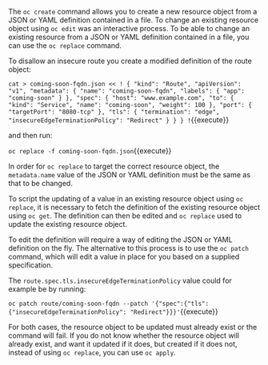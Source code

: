 The ``oc create`` command allows you to create a new resource object from a JSON or YAML definition contained in a file. To change an existing resource object using ``oc edit`` was an interactive process. To be able to change an existing resource from a JSON or YAML definition contained in a file, you can use the ``oc replace`` command.

To disallow an insecure route you create a modified definition of the route object:

``cat > coming-soon-fqdn.json << !
{
    "kind": "Route",
    "apiVersion": "v1",
    "metadata": {
        "name": "coming-soon-fqdn",
        "labels": {
            "app": "coming-soon"
        }
    },
    "spec": {
        "host": "www.example.com",
        "to": {
            "kind": "Service",
            "name": "coming-soon",
            "weight": 100
        },
        "port": {
            "targetPort": "8080-tcp"
        },
        "tls": {
            "termination": "edge",
            "insecureEdgeTerminationPolicy": "Redirect"
        }
    }
}
!``{{execute}}

and then run:

``oc replace -f coming-soon-fqdn.json``{{execute}}

In order for ``oc replace`` to target the correct resource object, the ``metadata.name`` value of the JSON or YAML definition must be the same as that to be changed.

To script the updating of a value in an existing resource object using ``oc replace``, it is necessary to fetch the definition of the existing resource object using ``oc get``. The definition can then be edited and ``oc replace`` used to update the existing resource object.

To edit the definition will require a way of editing the JSON or YAML definition on the fly. The alternative to this process is to use the ``oc patch`` command, which will edit a value in place for you based on a supplied specification.

The ``route.spec.tls.insecureEdgeTerminationPolicy`` value could for example be by running:

``oc patch route/coming-soon-fqdn --patch '{"spec":{"tls": {"insecureEdgeTerminationPolicy": "Redirect"}}}'``{{execute}}

For both cases, the resource object to be updated must already exist or the command will fail. If you do not know whether the resource object will already exist, and want it updated if it does, but created if it does not, instead of using ``oc replace``, you can use ``oc apply``.
